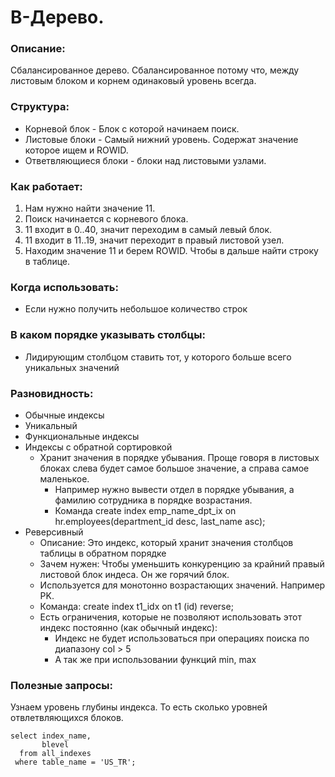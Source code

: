 # B-Дерево.

### Описание: 
Сбалансированное дерево. Сбалансированное потому что, между листовым блоком и корнем одинаковый уровень всегда. 

### Структура: 
  - Корневой блок - Блок с которой начинаем поиск. 
  - Листовые блоки - Самый нижний уровень. Содержат значение которое ищем и ROWID.
  - Ответвляющиеся блоки - блоки над листовыми узлами.
  
### Как работает: 
  1. Нам нужно найти значение 11.
  2. Поиск начинается с корневого блока.
  3. 11 входит в 0..40, значит переходим в самый левый блок.
  4. 11 входит в 11..19, значит переходит в правый листовой узел.
  5. Находим значение 11 и берем ROWID. Чтобы в дальше найти строку в таблице.

### Когда использовать:
  - Если нужно получить небольшое количество строк
  
### В каком порядке указывать столбцы: 
  - Лидирующим столбцом ставить тот, у которого больше всего уникальных значений

### Разновидность: 
  - Обычные индексы
  - Уникальный
  - Функциональные индексы
  - Индексы с обратной сортировкой
    - Хранит значения в порядке убывания. Проще говоря в листовых блоках слева будет самое большое значение, а справа самое маленькое.
	  - Например нужно вывести отдел в порядке убывания, а фамилию сотрудника в порядке возрастания.
	  - Команда create index emp_name_dpt_ix on hr.employees(department_id desc, last_name asc);
  - Реверсивный
    - Описание: Это индекс, который хранит значения столбцов таблицы в обратном порядке
    - Зачем нужен: Чтобы уменьшить конкуренцию за крайний правый листовой блок индеса. Он же горячий блок.
    - Используется для монотонно возрастающих значений. Например PK.
    - Команда: create index t1_idx on t1 (id) reverse;
    - Есть ограничения, которые не позволяют использовать этот индекс постоянно (как обычный индекс): 
      - Индекс не будет использоваться при операциях поиска по диапазону col > 5
      - А так же при использовании функций min, max


### Полезные запросы:

Узнаем уровень глубины индекса. То есть сколько уровней отвлетвляющихся блоков.
````
select index_name, 
       blevel 
  from all_indexes 
 where table_name = 'US_TR';
````